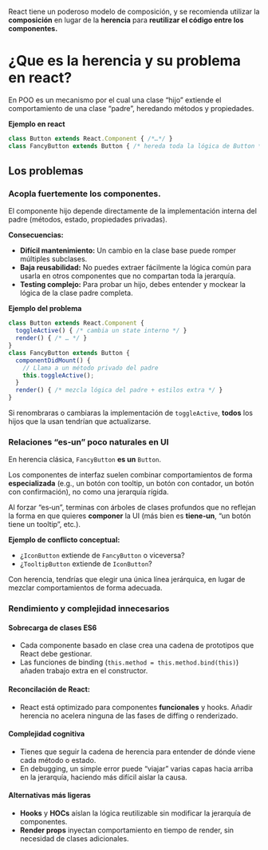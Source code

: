 React tiene un poderoso modelo de composición, y se recomienda utilizar la **composición** en lugar de la **herencia** para **reutilizar el código entre los componentes.**

# ¿Que es la herencia y su problema en react?
En POO es un mecanismo por el cual una clase “hijo” extiende el comportamiento de una clase “padre”, heredando métodos y propiedades.

**Ejemplo en react**
```jsx
class Button extends React.Component { /*…*/ }
class FancyButton extends Button { /* hereda toda la lógica de Button */ }
```

## Los problemas

### Acopla fuertemente los componentes.
El componente hijo depende directamente de la implementación interna del padre (métodos, estado, propiedades privadas).

**Consecuencias:**
- **Difícil mantenimiento:** Un cambio en la clase base puede romper múltiples subclases.
- **Baja reusabilidad:** No puedes extraer fácilmente la lógica común para usarla en otros componentes que no compartan toda la jerarquía.
- **Testing complejo:** Para probar un hijo, debes entender y mockear la lógica de la clase padre completa.

**Ejemplo del problema**
```jsx
class Button extends React.Component {
  toggleActive() { /* cambia un state interno */ }
  render() { /* … */ }
}
class FancyButton extends Button {
  componentDidMount() {
    // Llama a un método privado del padre
    this.toggleActive();
  }
  render() { /* mezcla lógica del padre + estilos extra */ }
}

```
Si renombraras o cambiaras la implementación de `toggleActive`, **todos** los hijos que la usan tendrían que actualizarse.

### Relaciones “es‑un” poco naturales en UI
En herencia clásica, `FancyButton` **es un** `Button`.

Los componentes de interfaz suelen combinar comportamientos de forma **especializada** (e.g., un botón con tooltip, un botón con contador, un botón con confirmación), no como una jerarquía rígida.

Al forzar “es‑un”, terminas con árboles de clases profundos que no reflejan la forma en que quieres **componer** la UI (más bien es **tiene‑un**, “un botón tiene un tooltip”, etc.).

**Ejemplo de conflicto conceptual:**
- ¿`IconButton` extiende de `FancyButton` o viceversa?
- ¿`TooltipButton` extiende de `IconButton`?

Con herencia, tendrías que elegir una única línea jerárquica, en lugar de mezclar comportamientos de forma adecuada.

### Rendimiento y complejidad innecesarios

#### Sobrecarga de clases ES6
- Cada componente basado en clase crea una cadena de prototipos que React debe gestionar.
- Las funciones de binding (`this.method = this.method.bind(this)`) añaden trabajo extra en el constructor.

#### Reconcilación de React:
- React está optimizado para componentes **funcionales** y hooks. Añadir herencia no acelera ninguna de las fases de diffing o renderizado.

#### Complejidad cognitiva
- Tienes que seguir la cadena de herencia para entender de dónde viene cada método o estado.
- En debugging, un simple error puede “viajar” varias capas hacia arriba en la jerarquía, haciendo más difícil aislar la causa.

#### Alternativas más ligeras
- **Hooks** y **HOCs** aíslan la lógica reutilizable sin modificar la jerarquía de componentes.
- **Render props** inyectan comportamiento en tiempo de render, sin necesidad de clases adicionales.